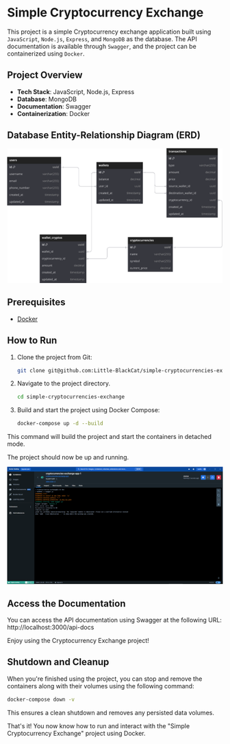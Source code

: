 # Simple Cryptocurrency Exchange

This project is a simple Cryptocurrency exchange application built using `JavaScript`, `Node.js`, `Express`, and `MongoDB` as the database. The API documentation is available through `Swagger`, and the project can be containerized using `Docker`.

## Project Overview

- **Tech Stack**: JavaScript, Node.js, Express
- **Database**: MongoDB
- **Documentation**: Swagger
- **Containerization**: Docker

## Database Entity-Relationship Diagram (ERD)

![alt text](https://github.com/Little-BlackCat/simple-cryptocurrencies-exchange/blob/main/images/Cryptocurrency%20exchange.svg "Cryptocurrency exchange")

## Prerequisites

- [Docker](https://www.docker.com/get-started/)

## How to Run

1. Clone the project from Git:

   ```bash
   git clone git@github.com:Little-BlackCat/simple-cryptocurrencies-exchange.git
   ```
2. Navigate to the project directory.
    ```bash
    cd simple-cryptocurrencies-exchange
    ```
3. Build and start the project using Docker Compose:
    ```bash
    docker-compose up -d --build
    ```
This command will build the project and start the containers in detached mode.

The project should now be up and running.

![alt text](https://github.com/Little-BlackCat/simple-cryptocurrencies-exchange/blob/main/images/docker.png "docker")

## Access the Documentation
You can access the API documentation using Swagger at the following URL:
http://localhost:3000/api-docs

Enjoy using the Cryptocurrency Exchange project!

## Shutdown and Cleanup

When you're finished using the project, you can stop and remove the containers along with their volumes using the following command:
```bash
docker-compose down -v
```

This ensures a clean shutdown and removes any persisted data volumes.

That's it! You now know how to run and interact with the "Simple Cryptocurrency Exchange" project using Docker.
